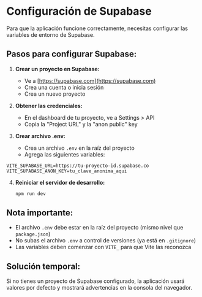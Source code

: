 # Configuración de Supabase

Para que la aplicación funcione correctamente, necesitas configurar las variables de entorno de Supabase.

## Pasos para configurar Supabase:

1. **Crear un proyecto en Supabase:**
   - Ve a [https://supabase.com](https://supabase.com)
   - Crea una cuenta o inicia sesión
   - Crea un nuevo proyecto

2. **Obtener las credenciales:**
   - En el dashboard de tu proyecto, ve a Settings > API
   - Copia la "Project URL" y la "anon public" key

3. **Crear archivo .env:**
   - Crea un archivo `.env` en la raíz del proyecto
   - Agrega las siguientes variables:

```env
VITE_SUPABASE_URL=https://tu-proyecto-id.supabase.co
VITE_SUPABASE_ANON_KEY=tu_clave_anonima_aqui
```

4. **Reiniciar el servidor de desarrollo:**
   ```bash
   npm run dev
   ```

## Nota importante:
- El archivo `.env` debe estar en la raíz del proyecto (mismo nivel que `package.json`)
- No subas el archivo `.env` a control de versiones (ya está en `.gitignore`)
- Las variables deben comenzar con `VITE_` para que Vite las reconozca

## Solución temporal:
Si no tienes un proyecto de Supabase configurado, la aplicación usará valores por defecto y mostrará advertencias en la consola del navegador.
